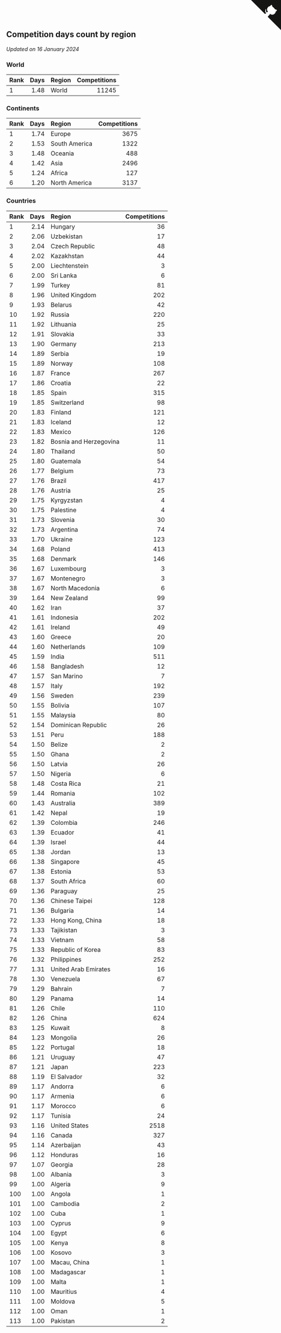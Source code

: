 ## Competition days count by region

*Updated on 16 January 2024*


### World

| Rank | Days | Region | Competitions |
| :--- | ---: | :--- | ---: |
| 1 | 1.48 | World | 11245 |

### Continents

| Rank | Days | Region | Competitions |
| :--- | ---: | :--- | ---: |
| 1 | 1.74 | Europe | 3675 |
| 2 | 1.53 | South America | 1322 |
| 3 | 1.48 | Oceania | 488 |
| 4 | 1.42 | Asia | 2496 |
| 5 | 1.24 | Africa | 127 |
| 6 | 1.20 | North America | 3137 |

### Countries

| Rank | Days | Region | Competitions |
| :--- | ---: | :--- | ---: |
| 1 | 2.14 | Hungary | 36 |
| 2 | 2.06 | Uzbekistan | 17 |
| 3 | 2.04 | Czech Republic | 48 |
| 4 | 2.02 | Kazakhstan | 44 |
| 5 | 2.00 | Liechtenstein | 3 |
| 6 | 2.00 | Sri Lanka | 6 |
| 7 | 1.99 | Turkey | 81 |
| 8 | 1.96 | United Kingdom | 202 |
| 9 | 1.93 | Belarus | 42 |
| 10 | 1.92 | Russia | 220 |
| 11 | 1.92 | Lithuania | 25 |
| 12 | 1.91 | Slovakia | 33 |
| 13 | 1.90 | Germany | 213 |
| 14 | 1.89 | Serbia | 19 |
| 15 | 1.89 | Norway | 108 |
| 16 | 1.87 | France | 267 |
| 17 | 1.86 | Croatia | 22 |
| 18 | 1.85 | Spain | 315 |
| 19 | 1.85 | Switzerland | 98 |
| 20 | 1.83 | Finland | 121 |
| 21 | 1.83 | Iceland | 12 |
| 22 | 1.83 | Mexico | 126 |
| 23 | 1.82 | Bosnia and Herzegovina | 11 |
| 24 | 1.80 | Thailand | 50 |
| 25 | 1.80 | Guatemala | 54 |
| 26 | 1.77 | Belgium | 73 |
| 27 | 1.76 | Brazil | 417 |
| 28 | 1.76 | Austria | 25 |
| 29 | 1.75 | Kyrgyzstan | 4 |
| 30 | 1.75 | Palestine | 4 |
| 31 | 1.73 | Slovenia | 30 |
| 32 | 1.73 | Argentina | 74 |
| 33 | 1.70 | Ukraine | 123 |
| 34 | 1.68 | Poland | 413 |
| 35 | 1.68 | Denmark | 146 |
| 36 | 1.67 | Luxembourg | 3 |
| 37 | 1.67 | Montenegro | 3 |
| 38 | 1.67 | North Macedonia | 6 |
| 39 | 1.64 | New Zealand | 99 |
| 40 | 1.62 | Iran | 37 |
| 41 | 1.61 | Indonesia | 202 |
| 42 | 1.61 | Ireland | 49 |
| 43 | 1.60 | Greece | 20 |
| 44 | 1.60 | Netherlands | 109 |
| 45 | 1.59 | India | 511 |
| 46 | 1.58 | Bangladesh | 12 |
| 47 | 1.57 | San Marino | 7 |
| 48 | 1.57 | Italy | 192 |
| 49 | 1.56 | Sweden | 239 |
| 50 | 1.55 | Bolivia | 107 |
| 51 | 1.55 | Malaysia | 80 |
| 52 | 1.54 | Dominican Republic | 26 |
| 53 | 1.51 | Peru | 188 |
| 54 | 1.50 | Belize | 2 |
| 55 | 1.50 | Ghana | 2 |
| 56 | 1.50 | Latvia | 26 |
| 57 | 1.50 | Nigeria | 6 |
| 58 | 1.48 | Costa Rica | 21 |
| 59 | 1.44 | Romania | 102 |
| 60 | 1.43 | Australia | 389 |
| 61 | 1.42 | Nepal | 19 |
| 62 | 1.39 | Colombia | 246 |
| 63 | 1.39 | Ecuador | 41 |
| 64 | 1.39 | Israel | 44 |
| 65 | 1.38 | Jordan | 13 |
| 66 | 1.38 | Singapore | 45 |
| 67 | 1.38 | Estonia | 53 |
| 68 | 1.37 | South Africa | 60 |
| 69 | 1.36 | Paraguay | 25 |
| 70 | 1.36 | Chinese Taipei | 128 |
| 71 | 1.36 | Bulgaria | 14 |
| 72 | 1.33 | Hong Kong, China | 18 |
| 73 | 1.33 | Tajikistan | 3 |
| 74 | 1.33 | Vietnam | 58 |
| 75 | 1.33 | Republic of Korea | 83 |
| 76 | 1.32 | Philippines | 252 |
| 77 | 1.31 | United Arab Emirates | 16 |
| 78 | 1.30 | Venezuela | 67 |
| 79 | 1.29 | Bahrain | 7 |
| 80 | 1.29 | Panama | 14 |
| 81 | 1.26 | Chile | 110 |
| 82 | 1.26 | China | 624 |
| 83 | 1.25 | Kuwait | 8 |
| 84 | 1.23 | Mongolia | 26 |
| 85 | 1.22 | Portugal | 18 |
| 86 | 1.21 | Uruguay | 47 |
| 87 | 1.21 | Japan | 223 |
| 88 | 1.19 | El Salvador | 32 |
| 89 | 1.17 | Andorra | 6 |
| 90 | 1.17 | Armenia | 6 |
| 91 | 1.17 | Morocco | 6 |
| 92 | 1.17 | Tunisia | 24 |
| 93 | 1.16 | United States | 2518 |
| 94 | 1.16 | Canada | 327 |
| 95 | 1.14 | Azerbaijan | 43 |
| 96 | 1.12 | Honduras | 16 |
| 97 | 1.07 | Georgia | 28 |
| 98 | 1.00 | Albania | 3 |
| 99 | 1.00 | Algeria | 9 |
| 100 | 1.00 | Angola | 1 |
| 101 | 1.00 | Cambodia | 2 |
| 102 | 1.00 | Cuba | 1 |
| 103 | 1.00 | Cyprus | 9 |
| 104 | 1.00 | Egypt | 6 |
| 105 | 1.00 | Kenya | 8 |
| 106 | 1.00 | Kosovo | 3 |
| 107 | 1.00 | Macau, China | 1 |
| 108 | 1.00 | Madagascar | 1 |
| 109 | 1.00 | Malta | 1 |
| 110 | 1.00 | Mauritius | 4 |
| 111 | 1.00 | Moldova | 5 |
| 112 | 1.00 | Oman | 1 |
| 113 | 1.00 | Pakistan | 2 |


<a href="https://github.com/JustinTimeCuber/wca_statistics" class="github-corner" aria-label="View source on Github"><svg width="80" height="80" viewBox="0 0 250 250" style="fill:#151513; color:#fff; position: absolute; top: 0; border: 0; right: 0;" aria-hidden="true"><path d="M0,0 L115,115 L130,115 L142,142 L250,250 L250,0 Z"></path><path d="M128.3,109.0 C113.8,99.7 119.0,89.6 119.0,89.6 C122.0,82.7 120.5,78.6 120.5,78.6 C119.2,72.0 123.4,76.3 123.4,76.3 C127.3,80.9 125.5,87.3 125.5,87.3 C122.9,97.6 130.6,101.9 134.4,103.2" fill="currentColor" style="transform-origin: 130px 106px;" class="octo-arm"></path><path d="M115.0,115.0 C114.9,115.1 118.7,116.5 119.8,115.4 L133.7,101.6 C136.9,99.2 139.9,98.4 142.2,98.6 C133.8,88.0 127.5,74.4 143.8,58.0 C148.5,53.4 154.0,51.2 159.7,51.0 C160.3,49.4 163.2,43.6 171.4,40.1 C171.4,40.1 176.1,42.5 178.8,56.2 C183.1,58.6 187.2,61.8 190.9,65.4 C194.5,69.0 197.7,73.2 200.1,77.6 C213.8,80.2 216.3,84.9 216.3,84.9 C212.7,93.1 206.9,96.0 205.4,96.6 C205.1,102.4 203.0,107.8 198.3,112.5 C181.9,128.9 168.3,122.5 157.7,114.1 C157.9,116.9 156.7,120.9 152.7,124.9 L141.0,136.5 C139.8,137.7 141.6,141.9 141.8,141.8 Z" fill="currentColor" class="octo-body"></path></svg></a><style>.github-corner:hover .octo-arm{animation:octocat-wave 560ms ease-in-out}@keyframes octocat-wave{0%,100%{transform:rotate(0)}20%,60%{transform:rotate(-25deg)}40%,80%{transform:rotate(10deg)}}@media (max-width:500px){.github-corner:hover .octo-arm{animation:none}.github-corner .octo-arm{animation:octocat-wave 560ms ease-in-out}}</style>
